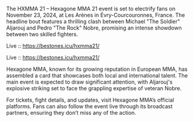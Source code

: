 The HXMMA 21 – Hexagone MMA 21 event is set to electrify fans on November 23, 2024, at Les Arènes in Évry-Courcouronnes, France. The headline bout features a thrilling clash between Michael "The Soldier" Aljarouj and Pedro "The Rock" Nobre, promising an intense showdown between two skilled fighters.

Live :: https://bestones.icu/hxmma21/

Live :: https://bestones.icu/hxmma21/

Hexagone MMA, known for its growing reputation in European MMA, has assembled a card that showcases both local and international talent. The main event is expected to draw significant attention, with Aljarouj's explosive striking set to face the grappling expertise of veteran Nobre.

For tickets, fight details, and updates, visit Hexagone MMA’s official platforms. Fans can also follow the event live through its broadcast partners, ensuring they don’t miss any of the action.
